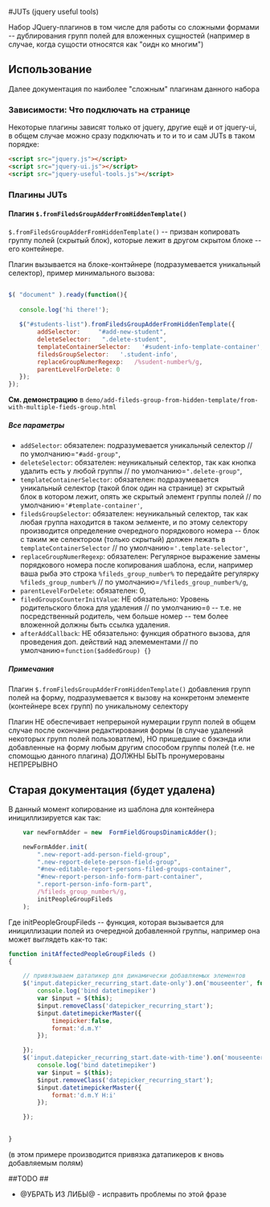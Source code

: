 #JUTs (jquery useful tools)

Набор JQuery-плагинов в том числе для работы со сложными формами --
дублирования групп полей для вложенных сущностей (например в случае,
когда сущости относятся как "оидн ко многим")

## Использование ##

Далее документация по наиболее "сложным" плагинам данного набора

### Зависимости: Что подключать на странице  ###

Некоторые плагины зависят только от jquery, другие ещё и от jquery-ui, 
в общем случае можно сразу подключать и то и то и сам JUTs в таком порядке:

```html
<script src="jquery.js"></script> 
<script src="jquery-ui.js"></script> 
<script src="jquery-useful-tools.js"></script> 
```

### Плагины JUTs ###


#### Плагин `$.fromFiledsGroupAdderFromHiddenTemplate()` ####

`$.fromFiledsGroupAdderFromHiddenTemplate()` -- призван копировать группу полей (скрытый блок), 
которые лежит в другом скрытом блоке -- его контейнере.


Плагин вызывается на блоке-контэйнере (подразумевается уникальный селектор), пример минимального вызова:
```javascript

$( "document" ).ready(function(){
  
   console.log('hi there!');
   
   $("#students-list").fromFiledsGroupAdderFromHiddenTemplate({
        addSelector:     "#add-new-student",
        deleteSelector:   ".delete-student",
        templateContainerSelector:   '#sudent-info-template-container',
        filedsGroupSelector:   '.student-info',
        replaceGroupNumerRegexp:   /%sudent-number%/g,
        parentLevelForDelete: 0
   });
});

```

**См. демонстрацию** в `demo/add-fileds-group-from-hidden-template/from-with-multiple-fieds-group.html`

##### Все параметры ######


* `addSelector`:     обязателен: подразумевается уникальный селектор  //  по умолчанию=`"#add-group"`,
* `deleteSelector`:  обязателен: неуникальный селектор, так как кнопка удалить есть у любой группы //  по умолчанию=`".delete-group"`,
* `templateContainerSelector`:  обязателен:  подразумевается уникальный селектор (такой блок один на странице) 
эт скрытый блок в котором лежит, опять же скрытый элемент группы полей //  по умолчанию=`'#template-container'`,
* `filedsGroupSelector`:  обязателен: неуникальный селектор, так как любая группа находится в таком эелменте, и 
по этому селектору производится определение очередного порядкового номера
-- блок с таким же селектором (только скрытый) должен лежать в  `templateContainerSelector` //  по умолчанию=`'.template-selector'`,
* `replaceGroupNumerRegexp`: обязателен: Регулярное выражение замены порядкового номера после копирования шаблона,
если, например ваша рыба это строка `%fileds_group_number%` то передайте регулярку `%fileds_group_number%`  //   по умолчанию=`/%fileds_group_number%/g`,
* `parentLevelForDelete`: обязателен: 0, 
* `filedGroupsCounterInitValue`: НЕ обязательно: Уровень родительского блока для удаления  // по умолчанию=`0` 
   -- т.е. не посредственный родитель, чем больше номер -- тем более вложенной должны быть ссылка удаления.
* `afterAddCallback`:  НЕ обязательно: функция обратного вызова, для проведения доп. действий над элемементами // по умолчанию=`function($addedGroup) {}` 

##### Примечания ######

Плагин `$.fromFiledsGroupAdderFromHiddenTemplate()` добавления групп полей на форму,
подразумевается к вызову на конкретонм элементе (контейнере всех групп)
по уникальному селектору

Плагин НЕ обеспечивает непрерыной нумерации групп полей
в общем случае после окончани редактирования формы
(в случае удалений некоторых групп полей пользоватлем),
НО пришедшие с бэкэнда или добавленные на форму любым другим
способом группы полей (т.е. не спомощью данного плагина)
ДОЛЖНЫ БЫТЬ пронумерованы НЕПРЕРЫВНО




##  Старая документация (будет удалена) ##
В данный момент копирование из шаблона для контейнера инициллизируется как так:

```javascript
    var newFormAdder = new  FormFieldGroupsDinamicAdder();

    newFormAdder.init(
        ".new-report-add-person-field-group",
        ".new-report-delete-person-field-group",
        "#new-editable-report-persons-filed-groups-container",
        "#new-report-person-info-form-part-container",
        ".report-person-info-form-part",
        /%fileds_group_number%/g,
        initPeopleGroupFileds
    );
```

Где initPeopleGroupFileds -- функция, которая вызывается для инициллизации
полей из очередной добавленной группы, например она может выглядеть как-то так:

```javascript
function initAffectedPeopleGroupFileds ()
{

    // привязываем датапикер для динамически добавляемых элементов
    $('input.datepicker_recurring_start.date-only').on('mouseenter', function(){
        console.log('bind datetimepiker')
        var $input = $(this);
        $input.removeClass('datepicker_recurring_start');
        $input.datetimepickerMaster({
            timepicker:false,
            format:'d.m.Y'
        });

    });
    $('input.datepicker_recurring_start.date-with-time').on('mouseenter', function(){
        console.log('bind datetimepiker')
        var $input = $(this);
        $input.removeClass('datepicker_recurring_start');
        $input.datetimepickerMaster({
            format:'d.m.Y H:i'
        });

    });

    
}
``` 

(в этом примере производится привязка датапикеров к вновь добавляемым полям)


##TODO ##

* @УБРАТЬ ИЗ ЛИБЫ@ - исправить проблемы по этой фразе

